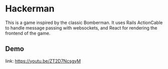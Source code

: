 # Hackerman

This is a game inspired by the classic Bomberman. It uses Rails ActionCable to handle message passing with websockets, and React for rendering the frontend of the game.

## Demo
link: https://youtu.be/ZT2D7NcsgyM
